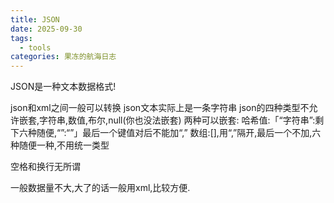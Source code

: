 ```yaml
---
title: JSON
date: 2025-09-30
tags:
  - tools
categories: 果冻的航海日志
---
```

JSON是一种文本数据格式!

json和xml之间一般可以转换
json文本实际上是一条字符串
json的四种类型不允许嵌套,字符串,数值,布尔,null(你也没法嵌套)
两种可以嵌套:
哈希值:「“字符串”:剩下六种随便,“”:“”」最后一个键值对后不能加“,”
数组:[],用“,”隔开,最后一个不加,六种随便一种,不用统一类型

空格和换行无所谓


一般数据量不大,大了的话一般用xml,比较方便.
